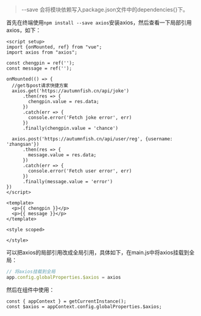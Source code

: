 > --save 会将模块依赖写入package.json文件中的dependencies{}下。

首先在终端使用`npm install --save axios`安装axios，然后查看一下局部引用axios，如下：

```vue
<script setup>
import {onMounted, ref} from "vue";
import axios from "axios";

const chengpin = ref('');
const message = ref('');

onMounted(() => {
  //get与post请求快捷方案
  axios.get('https://autumnfish.cn/api/joke')
      .then(res => {
        chengpin.value = res.data;
      })
      .catch(err => {
        console.error('Fetch joke error', err)
      })
      .finally(chengpin.value = 'chance')

  axios.post('https://autumnfish.cn/api/user/reg', {username: 'zhangsan'})
      .then(res => {
        message.value = res.data;
      })
      .catch(err => {
        console.error('Fetch user error', err)
      })
      .finally(message.value = 'error')
})
</script>

<template>
  <p>{{ chengpin }}</p>
  <p>{{ message }}</p>
</template>

<style scoped>

</style>
```

可以把axios的局部引用改成全局引用，具体如下，在main.js中将axios挂载到全局：

```js
// 将axios挂载到全局
app.config.globalProperties.$axios = axios
```

然后在组件中使用：

```vue
const { appContext } = getCurrentInstance();
const $axios = appContext.config.globalProperties.$axios;
```







































































































